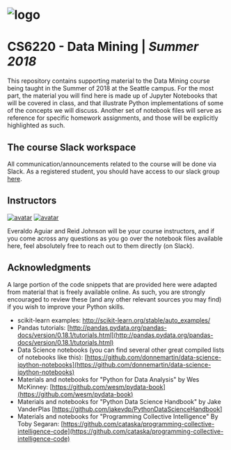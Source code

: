 # ![logo](http://i.imgur.com/SXt4HyF.png)

# CS6220 - Data Mining | _Summer 2018_

This repository contains supporting material to the Data Mining course being taught in the Summer of 2018 at the Seattle campus.  For the most part, the material you will find here is made up of Jupyter Notebooks that will be covered in class, and that illustrate Python implementations of some of the concepts we will discuss. Another set of notebook files will serve as reference for specific homework assignments, and those will be explicitly highlighted as such.

## The course Slack workspace

All communication/announcements related to the course will be done via Slack. As a registered student, you should have access to our slack group [here](https://cs6220summer2018.slack.com).

## Instructors

[![avatar](http://i.imgur.com/As3mExi.png)](https://www.linkedin.com/in/everaldoaguiar)
[![avatar](https://i.imgur.com/rPi1AEy.png)](https://www.linkedin.com/in/reidjohnson42)

Everaldo Aguiar and Reid Johnson will be your course instructors, and if you come across any questions as you go over the notebook files available here, feel absolutely free to reach out to them directly (on Slack). 

## Acknowledgments

A large portion of the code snippets that are provided here were adapted from material that is freely available online. As such, you are strongly encouraged to review these (and any other relevant sources you may find) if you wish to improve your Python skills.  

* scikit-learn examples: [http://scikit-learn.org/stable/auto_examples/
](http://scikit-learn.org/stable/auto_examples/)
* Pandas tutorials: [http://pandas.pydata.org/pandas-docs/version/0.18.1/tutorials.html](http://pandas.pydata.org/pandas-docs/version/0.18.1/tutorials.html)
* Data Science notebooks (you can find several other great compiled lists of notebooks like this): [https://github.com/donnemartin/data-science-ipython-notebooks](https://github.com/donnemartin/data-science-ipython-notebooks)
* Materials and notebooks for "Python for Data Analysis" by Wes McKinney: [https://github.com/wesm/pydata-book](https://github.com/wesm/pydata-book)
* Materials and notebooks for "Python Data Science Handbook" by Jake VanderPlas [https://github.com/jakevdp/PythonDataScienceHandbook]
* Materials and notebooks for "Programming Collective Intelligence" By Toby Segaran: [https://github.com/cataska/programming-collective-intelligence-code](https://github.com/cataska/programming-collective-intelligence-code)

